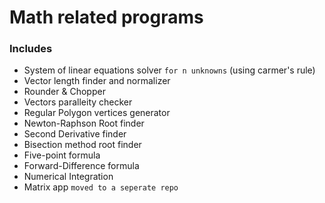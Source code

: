 # Math related programs

### Includes

- System of linear equations solver `for n unknowns` (using carmer's rule) 
- Vector length finder and normalizer
- Rounder & Chopper
- Vectors paralleity checker
- Regular Polygon vertices generator
- Newton-Raphson Root finder
- Second Derivative finder
- Bisection method root finder
- Five-point formula
- Forward-Difference formula
- Numerical Integration
- Matrix app `moved to a seperate repo`

